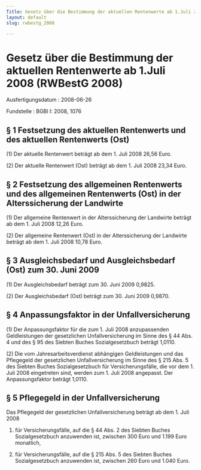 ```yaml
---
Title: Gesetz über die Bestimmung der aktuellen Rentenwerte ab 1.Juli 2008
layout: default
slug: rwbestg_2008

---
```


# Gesetz über die Bestimmung der aktuellen Rentenwerte ab 1.Juli 2008 (RWBestG 2008)

Ausfertigungsdatum
:   2008-06-26

Fundstelle
:   BGBl I: 2008, 1076


## § 1 Festsetzung des aktuellen Rentenwerts und des aktuellen Rentenwerts (Ost)

(1) Der aktuelle Rentenwert beträgt ab dem 1. Juli 2008 26,56 Euro.

(2) Der aktuelle Rentenwert (Ost) beträgt ab dem 1. Juli 2008 23,34
Euro.


## § 2 Festsetzung des allgemeinen Rentenwerts und des allgemeinen Rentenwerts (Ost) in der Alterssicherung der Landwirte

(1) Der allgemeine Rentenwert in der Alterssicherung der Landwirte
beträgt ab dem 1. Juli 2008 12,26 Euro.

(2) Der allgemeine Rentenwert (Ost) in der Alterssicherung der
Landwirte beträgt ab dem 1. Juli 2008 10,78 Euro.


## § 3 Ausgleichsbedarf und Ausgleichsbedarf (Ost) zum 30. Juni 2009

(1) Der Ausgleichsbedarf beträgt zum 30. Juni 2009 0,9825.

(2) Der Ausgleichsbedarf (Ost) beträgt zum 30. Juni 2009 0,9870.


## § 4 Anpassungsfaktor in der Unfallversicherung

(1) Der Anpassungsfaktor für die zum 1. Juli 2008 anzupassenden
Geldleistungen der gesetzlichen Unfallversicherung im Sinne des § 44
Abs. 4 und des § 95 des Siebten Buches Sozialgesetzbuch beträgt
1,0110.

(2) Die vom Jahresarbeitsverdienst abhängigen Geldleistungen und das
Pflegegeld der gesetzlichen Unfallversicherung im Sinne des § 215 Abs.
5 des Siebten Buches Sozialgesetzbuch für Versicherungsfälle, die vor
dem 1. Juli 2008 eingetreten sind, werden zum 1. Juli 2008 angepasst.
Der Anpassungsfaktor beträgt 1,0110.


## § 5 Pflegegeld in der Unfallversicherung

Das Pflegegeld der gesetzlichen Unfallversicherung beträgt ab dem 1.
Juli 2008

1.  für Versicherungsfälle, auf die § 44 Abs. 2 des Siebten Buches
    Sozialgesetzbuch anzuwenden ist, zwischen 300 Euro und 1.199 Euro
    monatlich,


2.  für Versicherungsfälle, auf die § 215 Abs. 5 des Siebten Buches
    Sozialgesetzbuch anzuwenden ist, zwischen 260 Euro und 1.040 Euro.




